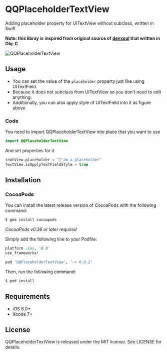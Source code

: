 # QQPlaceholderTextView

Adding placeholder property for UITextView without subclass, written in Swift

**Note: this libray is inspired from original source of [devxoul](https://github.com/devxoul/UITextView-Placeholder) that written in Obj-C**

![QQPlaceholderTextView](https://raw.githubusercontent.com/quangtqag/QQPlaceholderTextView/master/Screenshots/preview.png)

## Usage
* You can set the value of the `placeholder` property just like using UITextField. 
* Because it does not subclass from UITextView so you don't need to edit anything.
* Additionally, you can also apply style of UITextField into it as figure above

### Code

You need to import QQPlaceholderTextView into place that you want to use

```swift
import QQPlaceholderTextView
```

And set properties for it

```swift
textView.placeholder = "I'am a placeholder"
textView.isApplyTextFieldStyle = true
```

## Installation
### CocoaPods

You can install the latest release version of CocoaPods with the following command:

```bash
$ gem install cocoapods
```

*CocoaPods v0.36 or later required*

Simply add the following line to your Podfile:

```ruby
platform :ios, '8.0' 
use_frameworks!

pod 'QQPlaceholderTextView', '~> 0.0.2' 
```

Then, run the following command:

```bash
$ pod install
```

## Requirements

- iOS 8.0+
- Xcode 7+

## License

QQPlaceholderTextView is released under the MIT license. See LICENSE for details.
